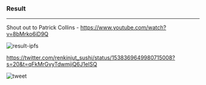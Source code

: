 ### Result

---
Shout out to Patrick Collins - https://www.youtube.com/watch?v=8bMrko6iD9Q

![result-ipfs](https://user-images.githubusercontent.com/99378245/174494519-65d2e02b-a389-4a17-9ba8-f53fb7bc79b1.png)


https://twitter.com/renkinjut_sushi/status/1538369649980715008?s=20&t=qFkMrGvyTdwmjiQ6J1elSQ



![tweet](https://user-images.githubusercontent.com/99378245/174494601-d9708e4d-3a29-488c-9792-2625203ebaa0.png)
